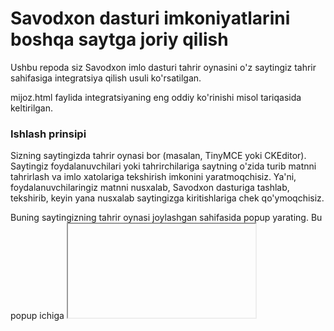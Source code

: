# Savodxon dasturi imkoniyatlarini boshqa saytga joriy qilish
Ushbu repoda siz Savodxon imlo dasturi tahrir oynasini o'z saytingiz tahrir sahifasiga integratsiya qilish usuli ko'rsatilgan.

mijoz.html faylida integratsiyaning eng oddiy ko'rinishi misol tariqasida keltirilgan.

### Ishlash prinsipi
Sizning saytingizda tahrir oynasi bor (masalan, TinyMCE yoki CKEditor). Saytingiz foydalanuvchilari yoki tahrirchilariga saytning o'zida turib matnni tahrirlash va imlo xatolariga tekshirish imkonini yaratmoqchisiz. Ya'ni, foydalanuvchilaringiz matnni nusxalab, Savodxon dasturiga tashlab, tekshirib, keyin yana nusxalab saytingizga kiritishlariga chek qo'ymoqchisiz.

Buning saytingizning tahrir oynasi joylashgan sahifasida popup yarating. Bu popup ichiga <iframe> element joylang. Tahrir oynasining o'zingiz istagan joyiga maxsus tugma joylang. Foydalanuvchi bu tugmani bosganda, popup oyna ochilib, tahrir oynasining HTML kodi nusxalab olinib, iframe ichiga postMassege yordamida uzatiladigan funskiya yozing (shunday funksiya musoli mijoz.html faylida keltirilgan).
  
Etribor bering, ma'lumot quyidagi formatda yuborilishi kerak:
var data = {type: 'postText', value: "Tahrir oynasi HTML kodi"};

